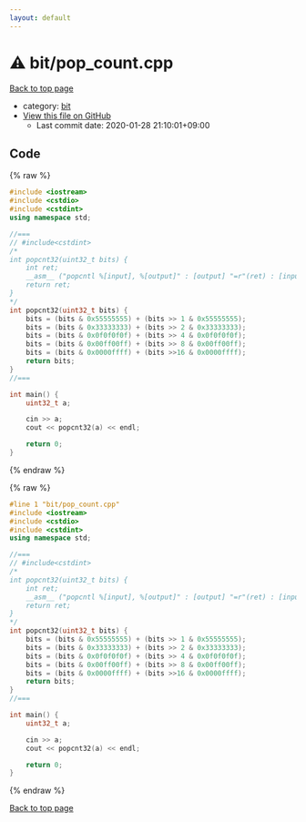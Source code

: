 ```yaml
---
layout: default
---
```


<!-- mathjax config similar to math.stackexchange -->
<script type="text/javascript" async
  src="https://cdnjs.cloudflare.com/ajax/libs/mathjax/2.7.5/MathJax.js?config=TeX-MML-AM_CHTML">
</script>
<script type="text/x-mathjax-config">
  MathJax.Hub.Config({
    TeX: { equationNumbers: { autoNumber: "AMS" }},
    tex2jax: {
      inlineMath: [ ['$','$'] ],
      processEscapes: true
    },
    "HTML-CSS": { matchFontHeight: false },
    displayAlign: "left",
    displayIndent: "2em"
  });
</script>

<script type="text/javascript" src="https://cdnjs.cloudflare.com/ajax/libs/jquery/3.4.1/jquery.min.js"></script>
<script src="https://cdn.jsdelivr.net/npm/jquery-balloon-js@1.1.2/jquery.balloon.min.js" integrity="sha256-ZEYs9VrgAeNuPvs15E39OsyOJaIkXEEt10fzxJ20+2I=" crossorigin="anonymous"></script>
<script type="text/javascript" src="../../assets/js/copy-button.js"></script>
<link rel="stylesheet" href="../../assets/css/copy-button.css" />


# :warning: bit/pop_count.cpp

<a href="../../index.html">Back to top page</a>

* category: <a href="../../index.html#f67169dfbf72c4ca285e9ee12e3e9ac5">bit</a>
* <a href="{{ site.github.repository_url }}/blob/master/bit/pop_count.cpp">View this file on GitHub</a>
    - Last commit date: 2020-01-28 21:10:01+09:00




## Code

<a id="unbundled"></a>
{% raw %}
```cpp
#include <iostream>
#include <cstdio>
#include <cstdint>
using namespace std;

//===
// #include<cstdint>
/*
int popcnt32(uint32_t bits) {
    int ret;
    __asm__ ("popcntl %[input], %[output]" : [output] "=r"(ret) : [input] "r"(bits));
    return ret;
}
*/
int popcnt32(uint32_t bits) {
    bits = (bits & 0x55555555) + (bits >> 1 & 0x55555555);
    bits = (bits & 0x33333333) + (bits >> 2 & 0x33333333);
    bits = (bits & 0x0f0f0f0f) + (bits >> 4 & 0x0f0f0f0f);
    bits = (bits & 0x00ff00ff) + (bits >> 8 & 0x00ff00ff);
    bits = (bits & 0x0000ffff) + (bits >>16 & 0x0000ffff);
    return bits;
}
//===

int main() {
    uint32_t a;

    cin >> a;
    cout << popcnt32(a) << endl;

    return 0;
}

```
{% endraw %}

<a id="bundled"></a>
{% raw %}
```cpp
#line 1 "bit/pop_count.cpp"
#include <iostream>
#include <cstdio>
#include <cstdint>
using namespace std;

//===
// #include<cstdint>
/*
int popcnt32(uint32_t bits) {
    int ret;
    __asm__ ("popcntl %[input], %[output]" : [output] "=r"(ret) : [input] "r"(bits));
    return ret;
}
*/
int popcnt32(uint32_t bits) {
    bits = (bits & 0x55555555) + (bits >> 1 & 0x55555555);
    bits = (bits & 0x33333333) + (bits >> 2 & 0x33333333);
    bits = (bits & 0x0f0f0f0f) + (bits >> 4 & 0x0f0f0f0f);
    bits = (bits & 0x00ff00ff) + (bits >> 8 & 0x00ff00ff);
    bits = (bits & 0x0000ffff) + (bits >>16 & 0x0000ffff);
    return bits;
}
//===

int main() {
    uint32_t a;

    cin >> a;
    cout << popcnt32(a) << endl;

    return 0;
}

```
{% endraw %}

<a href="../../index.html">Back to top page</a>

